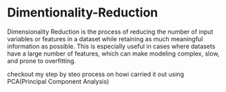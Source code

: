 # Dimentionality-Reduction

Dimensionality Reduction is the process of reducing the number of input variables or features in a dataset while retaining as much meaningful information as possible. This is especially useful in cases where datasets have a large number of features, which can make modeling complex, slow, and prone to overfitting.

checkout my step by steo process on howi carried it out using PCA(Principal Component Analysis)
